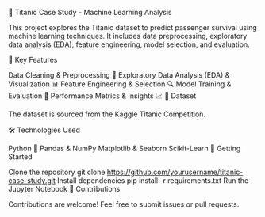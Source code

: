 
🚢 Titanic Case Study - Machine Learning Analysis

This project explores the Titanic dataset to predict passenger survival using machine learning techniques. It includes data preprocessing, exploratory data analysis (EDA), feature engineering, model selection, and evaluation.

📌 Key Features

Data Cleaning & Preprocessing 🧹
Exploratory Data Analysis (EDA) & Visualization 📊
Feature Engineering & Selection 🔍
Model Training & Evaluation 🤖
Performance Metrics & Insights 📈
📂 Dataset

The dataset is sourced from the Kaggle Titanic Competition.

🛠 Technologies Used

Python 🐍
Pandas & NumPy
Matplotlib & Seaborn
Scikit-Learn
🚀 Getting Started

Clone the repository
git clone https://github.com/yourusername/titanic-case-study.git
Install dependencies
pip install -r requirements.txt
Run the Jupyter Notebook
📢 Contributions

Contributions are welcome! Feel free to submit issues or pull requests.
